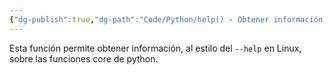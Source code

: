 ```yaml
---
{"dg-publish":true,"dg-path":"Code/Python/help() - Obtener información sobre alguna función integrada en Python.md","permalink":"/code/python/help-obtener-informacion-sobre-alguna-funcion-integrada-en-python/","created":"2024-05-29T17:19","updated":"2024-05-29T17:19"}
---
```


Esta función permite obtener información, al estilo del `--help` en Linux, sobre las funciones core de python.